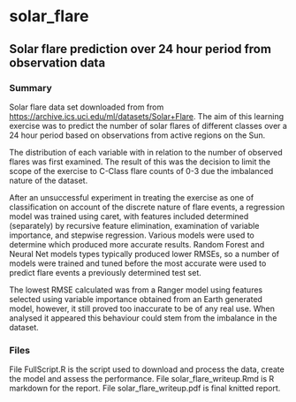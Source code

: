 # solar_flare

## Solar flare prediction over 24 hour period from observation data

### Summary
Solar flare data set downloaded from from https://archive.ics.uci.edu/ml/datasets/Solar+Flare.
The aim of this learning exercise was to predict the number of solar flares of different classes over a 24 hour period based on observations from active regions on the Sun.

The distribution of each variable with in relation to the number of observed flares was first examined. The result of this was the decision to limit the scope of the exercise to C-Class flare counts  of 0-3 due the imbalanced nature of the dataset.

After an unsuccessful experiment in treating the exercise as one of classification on account of the discrete nature of flare events, a regression model was trained using caret, with features included determined (separately) by recursive feature elimination, examination of variable importance, and stepwise regression. Various models were used to determine which produced more accurate results. Random Forest and Neural Net models types typically produced lower RMSEs, so a number of models were trained and tuned before the most accurate were used to predict flare events a previously determined test set.

The lowest RMSE calculated was from a Ranger model using features selected using variable importance obtained from an Earth generated model, however, it still proved too inaccurate to be of any real use. When analysed it appeared this behaviour could stem from the imbalance in the dataset.


### Files
File FullScript.R is the script used to download and process the data, create the model and assess the performance.
File solar_flare_writeup.Rmd is R markdown for the report.
File solar_flare_writeup.pdf is final knitted report.